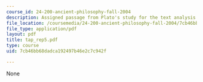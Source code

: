 ```yaml
---
course_id: 24-200-ancient-philosophy-fall-2004
description: Assigned passage from Plato's study for the text analysis presentation.
file_location: /coursemedia/24-200-ancient-philosophy-fall-2004/7cb46bb68dadca192497b46e2c7c942f_tap_rep5.pdf
file_type: application/pdf
layout: pdf
title: tap_rep5.pdf
type: course
uid: 7cb46bb68dadca192497b46e2c7c942f

---
```

None
